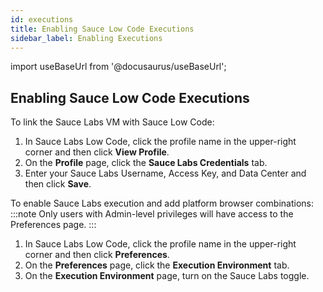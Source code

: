 ```yaml
---
id: executions
title: Enabling Sauce Low Code Executions 
sidebar_label: Enabling Executions  
---
```


import useBaseUrl from '@docusaurus/useBaseUrl';

## Enabling Sauce Low Code Executions

To link the Sauce Labs VM with Sauce Low Code:
1. In Sauce Labs Low Code, click the profile name in the upper-right corner and then click **View Profile**.
2. On the **Profile** page, click the **Sauce Labs Credentials** tab.
3. Enter your Sauce Labs Username, Access Key, and Data Center and then click **Save**. 

To enable Sauce Labs execution and add platform browser combinations:
:::note
Only users with Admin-level privileges will have access to the Preferences page.
:::
1. In Sauce Labs Low Code, click the profile name in the upper-right corner and then click **Preferences**.
2. On the **Preferences** page, click the **Execution Environment** tab.
3. On the **Execution Environment** page, turn on the Sauce Labs toggle.
 